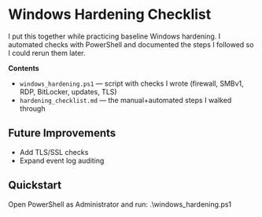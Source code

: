 # Windows Hardening Checklist

I put this together while practicing baseline Windows hardening. I automated checks with PowerShell and documented the steps I followed so I could rerun them later.

**Contents**
- `windows_hardening.ps1` — script with checks I wrote (firewall, SMBv1, RDP, BitLocker, updates, TLS)
- `hardening_checklist.md` — the manual+automated steps I walked through

## Future Improvements
- Add TLS/SSL checks
- Expand event log auditing


## Quickstart
Open PowerShell as Administrator and run: .\windows_hardening.ps1
